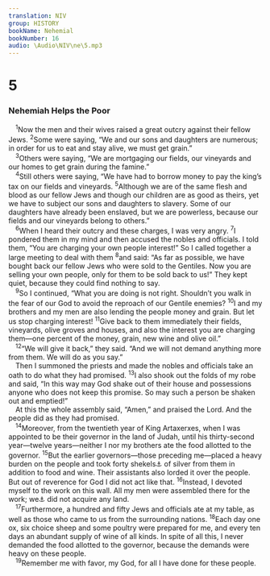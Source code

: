 ```yaml
---
translation: NIV
group: HISTORY
bookName: Nehemial 
bookNumber: 16
audio: \Audio\NIV\ne\5.mp3
---
```


<div class="title"><h1>5</h1><h3>Nehemiah Helps the Poor </h3></div>
<span class="verse ne_5_1"> <sup>1</sup>Now the men and their wives raised a great outcry against their fellow Jews. </span>
<span class="verse ne_5_2"><sup>2</sup>Some were saying, “We and our sons and daughters are numerous; in order for us to eat and stay alive, we must get grain.” <br/></span>
<span class="verse ne_5_3"> <sup>3</sup>Others were saying, “We are mortgaging our fields, our vineyards and our homes to get grain during the famine.” <br/></span>
<span class="verse ne_5_4"> <sup>4</sup>Still others were saying, “We have had to borrow money to pay the king’s tax on our fields and vineyards. </span>
<span class="verse ne_5_5"><sup>5</sup>Although we are of the same flesh and blood as our fellow Jews and though our children are as good as theirs, yet we have to subject our sons and daughters to slavery. Some of our daughters have already been enslaved, but we are powerless, because our fields and our vineyards belong to others.” <br/></span>
<span class="verse ne_5_6"> <sup>6</sup>When I heard their outcry and these charges, I was very angry. </span>
<span class="verse ne_5_7"><sup>7</sup>I pondered them in my mind and then accused the nobles and officials. I told them, “You are charging your own people interest!” So I called together a large meeting to deal with them </span>
<span class="verse ne_5_8"><sup>8</sup>and said: “As far as possible, we have bought back our fellow Jews who were sold to the Gentiles. Now you are selling your own people, only for them to be sold back to us!” They kept quiet, because they could find nothing to say. <br/></span>
<span class="verse ne_5_9"> <sup>9</sup>So I continued, “What you are doing is not right. Shouldn’t you walk in the fear of our God to avoid the reproach of our Gentile enemies? </span>
<span class="verse ne_5_10"><sup>10</sup>I and my brothers and my men are also lending the people money and grain. But let us stop charging interest! </span>
<span class="verse ne_5_11"><sup>11</sup>Give back to them immediately their fields, vineyards, olive groves and houses, and also the interest you are charging them—one percent of the money, grain, new wine and olive oil.” <br/></span>
<span class="verse ne_5_12"> <sup>12</sup>“We will give it back,” they said. “And we will not demand anything more from them. We will do as you say.” <br/> Then I summoned the priests and made the nobles and officials take an oath to do what they had promised. </span>
<span class="verse ne_5_13"><sup>13</sup>I also shook out the folds of my robe and said, “In this way may God shake out of their house and possessions anyone who does not keep this promise. So may such a person be shaken out and emptied!” <br/> At this the whole assembly said, “Amen,” and praised the Lord. And the people did as they had promised. <br/></span>
<span class="verse ne_5_14"> <sup>14</sup>Moreover, from the twentieth year of King Artaxerxes, when I was appointed to be their governor in the land of Judah, until his thirty-second year—twelve years—neither I nor my brothers ate the food allotted to the governor. </span>
<span class="verse ne_5_15"><sup>15</sup>But the earlier governors—those preceding me—placed a heavy burden on the people and took forty shekels<a data-toggle="tooltip" data-placement="bottom" title="That is, about 1 pound or about 460 grams">⚓</a> of silver from them in addition to food and wine. Their assistants also lorded it over the people. But out of reverence for God I did not act like that. </span>
<span class="verse ne_5_16"><sup>16</sup>Instead, I devoted myself to the work on this wall. All my men were assembled there for the work; we<a data-toggle="tooltip" data-placement="bottom" title="Most Hebrew manuscripts; some Hebrew manuscripts, Septuagint, Vulgate and Syriac I">⚓</a> did not acquire any land. <br/></span>
<span class="verse ne_5_17"> <sup>17</sup>Furthermore, a hundred and fifty Jews and officials ate at my table, as well as those who came to us from the surrounding nations. </span>
<span class="verse ne_5_18"><sup>18</sup>Each day one ox, six choice sheep and some poultry were prepared for me, and every ten days an abundant supply of wine of all kinds. In spite of all this, I never demanded the food allotted to the governor, because the demands were heavy on these people. <br/></span>
<span class="verse ne_5_19"> <sup>19</sup>Remember me with favor, my God, for all I have done for these people. <br/></span>
